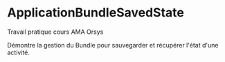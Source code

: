 # ApplicationBundleSavedState

Travail pratique cours AMA Orsys

Démontre la gestion du Bundle pour sauvegarder et récupérer l'état d'une activité.
